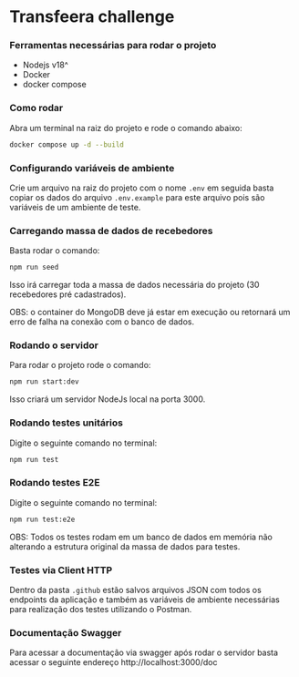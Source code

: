 # Transfeera challenge

### Ferramentas necessárias para rodar o projeto

- Nodejs v18^
- Docker
- docker compose

### Como rodar

Abra um terminal na raiz do projeto e rode o comando abaixo:
```bash
docker compose up -d --build
```

### Configurando variáveis de ambiente
Crie um arquivo na raiz do projeto com o nome ```.env``` em seguida basta copiar os dados do arquivo ```.env.example``` para este arquivo pois são variáveis de um ambiente de teste.
### Carregando massa de dados de recebedores
Basta rodar o comando:
```bash
npm run seed
```

Isso irá carregar toda a massa de dados necessária do projeto (30 recebedores pré cadastrados).

OBS: o container do MongoDB deve já estar em execução ou retornará um erro de falha na conexão com o banco de dados.

### Rodando o servidor
Para rodar o projeto rode o comando:
```bash
npm run start:dev
```
Isso criará um servidor NodeJs local na porta 3000.

### Rodando testes unitários

Digite o seguinte comando no terminal:
```bash
npm run test
```

### Rodando testes E2E

Digite o seguinte comando no terminal:
```bash
npm run test:e2e
```

OBS: Todos os testes rodam em um banco de dados em memória não alterando a estrutura original da massa de dados para testes.

### Testes via Client HTTP

Dentro da pasta ```.github``` estão salvos arquivos JSON com todos os endpoints da aplicação e também as variáveis de ambiente necessárias para realização dos testes utilizando o Postman.

### Documentação Swagger

Para acessar a documentação via swagger após rodar o servidor basta acessar o seguinte endereço http://localhost:3000/doc

